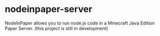 # nodeinpaper-server
 NodeInPaper allows you to run node.js code in a Minecraft Java Edition Paper Server. (this project is still in development)
